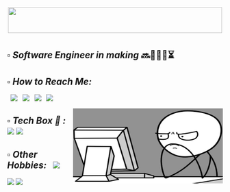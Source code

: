 # <div align="center" ><img height=60px width=500px src="https://img.shields.io/badge/Hello%20I'm%20Atherv-grey?&style=for-the-badge"></div> 

## <em> ▫️ Software Engineer in making </em> 🔜👨🏻‍💻⏳
## <em> ▫️ How to Reach Me: </em>
   &nbsp; [<img height="30" src="https://img.shields.io/badge/twitter-%231DA1F2.svg?&style=for-the-badge&logo=twitter&logoColor=black" />](https://twitter.com/ColonelAVP_)
&nbsp; [<img height="30" src="https://img.shields.io/badge/Facebook-1877F2?style=for-the-badge&logo=facebook&logoColor=black" />](https://www.facebook.com/atherv.v.patil/)
&nbsp; [<img height="30" src="https://img.shields.io/badge/Instagram-B80C31?style=for-the-badge&logo=instagram&logoColor=black" />](https://www.instagram.com/athervvpatil/)
&nbsp; [<img height="30" src="https://img.shields.io/badge/linkedin-blue.svg?&style=for-the-badge&logo=linkedin&logoColor=black" />](https://www.linkedin.com/in/atherv-patil-4a86691b1/)
<div>
<img width=350px height=175px align="right" src="https://github.com/ColonelAVP/ColonelAVP/blob/master/computer-meme-2-600x400.jpg" />
  </div>
      
## <em> ▫️ Tech Box 🧰 : &nbsp; <img height="30" src="https://img.shields.io/badge/Python-FFD43B?style=for-the-badge&logo=python&logoColor=darkgreen" /> <img height="31" src="https://img.shields.io/badge/MySQL-AD3198?style=for-the-badge&logo=mysql&logoColor=black" />
## ▫️ Other Hobbies:</em> &nbsp; [<img height="30" src="https://img.shields.io/badge/Spotify-1ED760?&style=for-the-badge&logo=spotify&logoColor=black" />](https://open.spotify.com/user/31jvid3zyvvwhjs44zmurjfh4bwu) 
<img height="25" src="https://img.shields.io/badge/%20Football⚽-REAL MADRID👑-white?style=for-the-badge&logo=black" /> <img height="25" src="https://img.shields.io/badge/Gamer-Counter_Strike-green?style=for-the-badge&logo=counter-strike&logoColor=black" /> 
            
